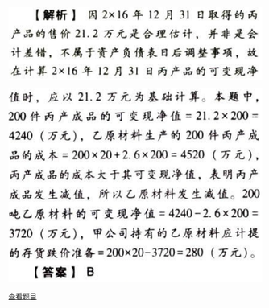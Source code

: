 ![](5624287bd7b12cd604ff148fae9e94c9.png)

![](4f4de68a1214a8caf72e0fd3f5209d8b.png)

[查看题目](../资产.存货.本章真题.md#12-题目)

